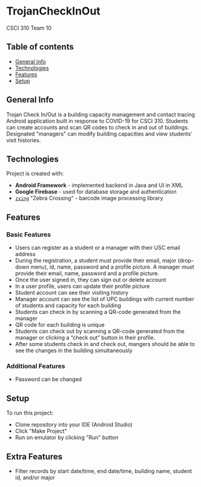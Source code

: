 # TrojanCheckInOut
CSCI 310 Team 10
## Table of contents
* [General info](#general-info)
* [Technologies](#technologies)
* [Features](#features)
* [Setup](#setup)

## General Info
Trojan Check In/Out is a building capacity management and contact tracing Android application built in response to COVID-19 for CSCI 310. Students can create accounts and scan QR codes to check in and out of buildings. Designated "managers" can modify building capacities and view students' visit histories.

## Technologies
Project is created with:
* **Android Framework** - implemented backend in Java and UI in XML
* **Google Firebase** - used for database storage and authentication
* [`zxing`](https://github.com/zxing/zxing) "Zebra Crossing" - barcode image processing library

## Features
### Basic Features
* Users can register as a student or a manager with their USC email address
* During the registration, a student must provide their email, major (drop-down menu), id, name, password and a profile picture. A manager must provide their email, name, password and a profile picture.
* Once the user signed in, they can sign out or delete account
* In a user profile, users can update their profile picture
* Student account can see their visiting history
* Manager account can see the list of UPC buildings with current number of students and capacity for each building
* Students can check in by scanning a QR-code generated from the manager
* QR code for each building is unique
* Students can check out by scanning a QR-code generated from the manager or clicking a “check out” button in their profile.
* After some students check in and check out, mangers should be able to see the changes in the building simultaneously
### Additional Features
* Password can be changed
	
## Setup
To run this project:
* Clone repository into your IDE (Android Studio)
* Click "Make Project"
* Run on emulator by clicking "Run" button

## Extra Features
* Filter records by start date/time, end date/time, building name, student id, and/or major
